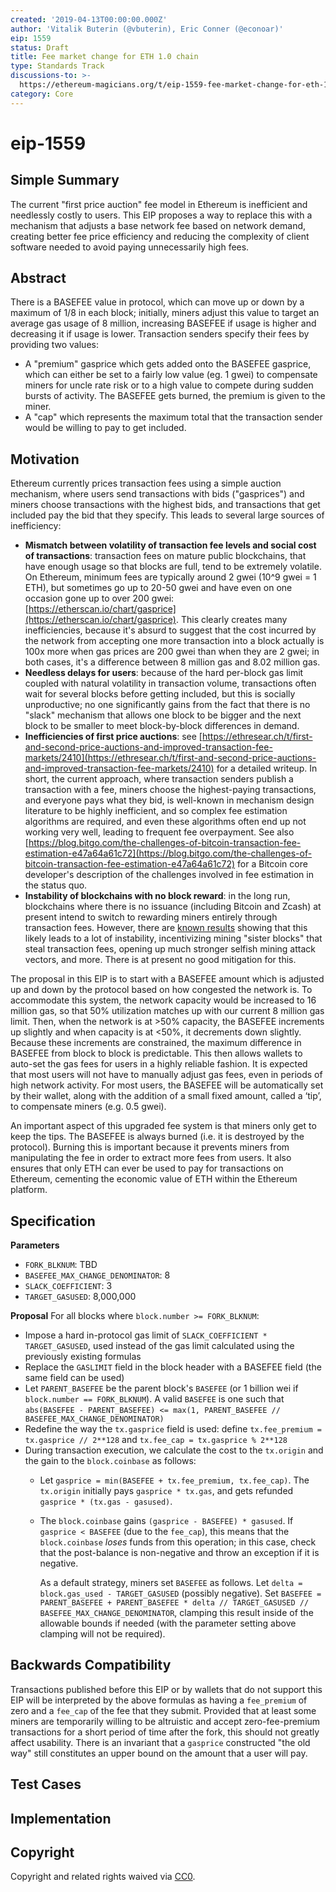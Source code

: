 ```yaml
---
created: '2019-04-13T00:00:00.000Z'
author: 'Vitalik Buterin (@vbuterin), Eric Conner (@econoar)'
eip: 1559
status: Draft
title: Fee market change for ETH 1.0 chain
type: Standards Track
discussions-to: >-
  https://ethereum-magicians.org/t/eip-1559-fee-market-change-for-eth-1-0-chain/2783
category: Core
---
```


# eip-1559

## Simple Summary

The current "first price auction" fee model in Ethereum is inefficient and needlessly costly to users. This EIP proposes a way to replace this with a mechanism that adjusts a base network fee based on network demand, creating better fee price efficiency and reducing the complexity of client software needed to avoid paying unnecessarily high fees.

## Abstract

There is a BASEFEE value in protocol, which can move up or down by a maximum of 1/8 in each block; initially, miners adjust this value to target an average gas usage of 8 million, increasing BASEFEE if usage is higher and decreasing it if usage is lower. Transaction senders specify their fees by providing two values:

* A "premium" gasprice which gets added onto the BASEFEE gasprice, which can either be set to a fairly low value \(eg. 1 gwei\) to compensate miners for uncle rate risk or to a high value to compete during sudden bursts of activity. The BASEFEE gets burned, the premium is given to the miner.
* A "cap" which represents the maximum total that the transaction sender would be willing to pay to get included.

## Motivation

Ethereum currently prices transaction fees using a simple auction mechanism, where users send transactions with bids \("gasprices"\) and miners choose transactions with the highest bids, and transactions that get included pay the bid that they specify. This leads to several large sources of inefficiency:

* **Mismatch between volatility of transaction fee levels and social cost of transactions**: transaction fees on mature public blockchains, that have enough usage so that blocks are full, tend to be extremely volatile. On Ethereum, minimum fees are typically around 2 gwei \(10^9 gwei = 1 ETH\), but sometimes go up to 20-50 gwei and have even on one occasion gone up to over 200 gwei: [https://etherscan.io/chart/gasprice](https://etherscan.io/chart/gasprice). This clearly creates many inefficiencies, because it's absurd to suggest that the cost incurred by the network from accepting one more transaction into a block actually is 100x more when gas prices are 200 gwei than when they are 2 gwei; in both cases, it's a difference between 8 million gas and 8.02 million gas.
* **Needless delays for users**: because of the hard per-block gas limit coupled with natural volatility in transaction volume, transactions often wait for several blocks before getting included, but this is socially unproductive; no one significantly gains from the fact that there is no "slack" mechanism that allows one block to be bigger and the next block to be smaller to meet block-by-block differences in demand.
* **Inefficiencies of first price auctions**: see [https://ethresear.ch/t/first-and-second-price-auctions-and-improved-transaction-fee-markets/2410](https://ethresear.ch/t/first-and-second-price-auctions-and-improved-transaction-fee-markets/2410) for a detailed writeup. In short, the current approach, where transaction senders publish a transaction with a fee, miners choose the highest-paying transactions, and everyone pays what they bid, is well-known in mechanism design literature to be highly inefficient, and so complex fee estimation algorithms are required, and even these algorithms often end up not working very well, leading to frequent fee overpayment. See also [https://blog.bitgo.com/the-challenges-of-bitcoin-transaction-fee-estimation-e47a64a61c72](https://blog.bitgo.com/the-challenges-of-bitcoin-transaction-fee-estimation-e47a64a61c72) for a Bitcoin core developer's description of the challenges involved in fee estimation in the status quo.
* **Instability of blockchains with no block reward**: in the long run, blockchains where there is no issuance \(including Bitcoin and Zcash\) at present intend to switch to rewarding miners entirely through transaction fees. However, there are [known results](http://randomwalker.info/publications/mining_CCS.pdf) showing that this likely leads to a lot of instability, incentivizing mining "sister blocks" that steal transaction fees, opening up much stronger selfish mining attack vectors, and more. There is at present no good mitigation for this.

The proposal in this EIP is to start with a BASEFEE amount which is adjusted up and down by the protocol based on how congested the network is. To accommodate this system, the network capacity would be increased to 16 million gas, so that 50% utilization matches up with our current 8 million gas limit. Then, when the network is at &gt;50% capacity, the BASEFEE increments up slightly and when capacity is at &lt;50%, it decrements down slightly. Because these increments are constrained, the maximum difference in BASEFEE from block to block is predictable. This then allows wallets to auto-set the gas fees for users in a highly reliable fashion. It is expected that most users will not have to manually adjust gas fees, even in periods of high network activity. For most users, the BASEFEE will be automatically set by their wallet, along with the addition of a small fixed amount, called a ‘tip’, to compensate miners \(e.g. 0.5 gwei\).

An important aspect of this upgraded fee system is that miners only get to keep the tips. The BASEFEE is always burned \(i.e. it is destroyed by the protocol\). Burning this is important because it prevents miners from manipulating the fee in order to extract more fees from users. It also ensures that only ETH can ever be used to pay for transactions on Ethereum, cementing the economic value of ETH within the Ethereum platform.

## Specification

**Parameters**

* `FORK_BLKNUM`: TBD
* `BASEFEE_MAX_CHANGE_DENOMINATOR`: 8
* `SLACK_COEFFICIENT`: 3
* `TARGET_GASUSED`: 8,000,000

**Proposal** For all blocks where `block.number >= FORK_BLKNUM`:

* Impose a hard in-protocol gas limit of `SLACK_COEFFICIENT * TARGET_GASUSED`, used instead of the gas limit calculated using the previously existing formulas
* Replace the `GASLIMIT` field in the block header with a BASEFEE field \(the same field can be used\)
* Let `PARENT_BASEFEE` be the parent block's `BASEFEE` \(or 1 billion wei if `block.number == FORK_BLKNUM`\). A valid `BASEFEE` is one such that `abs(BASEFEE - PARENT_BASEFEE) <= max(1, PARENT_BASEFEE // BASEFEE_MAX_CHANGE_DENOMINATOR)`
* Redefine the way the `tx.gasprice` field is used: define `tx.fee_premium = tx.gasprice // 2**128` and `tx.fee_cap = tx.gasprice % 2**128`
* During transaction execution, we calculate the cost to the `tx.origin` and the gain to the `block.coinbase` as follows:
  * Let `gasprice = min(BASEFEE + tx.fee_premium, tx.fee_cap)`. The `tx.origin` initially pays `gasprice * tx.gas`, and gets refunded `gasprice * (tx.gas - gasused)`.
  * The `block.coinbase` gains `(gasprice - BASEFEE) * gasused`. If `gasprice < BASEFEE` \(due to the `fee_cap`\), this means that the `block.coinbase` _loses_ funds from this operation; in this case, check that the post-balance is non-negative and throw an exception if it is negative.

    As a default strategy, miners set `BASEFEE` as follows. Let `delta = block.gas_used - TARGET_GASUSED` \(possibly negative\). Set `BASEFEE = PARENT_BASEFEE + PARENT_BASEFEE * delta // TARGET_GASUSED // BASEFEE_MAX_CHANGE_DENOMINATOR`, clamping this result inside of the allowable bounds if needed \(with the parameter setting above clamping will not be required\).

## Backwards Compatibility

Transactions published before this EIP or by wallets that do not support this EIP will be interpreted by the above formulas as having a `fee_premium` of zero and a `fee_cap` of the fee that they submit. Provided that at least some miners are temporarily willing to be altruistic and accept zero-fee-premium transactions for a short period of time after the fork, this should not greatly affect usability. There is an invariant that a `gasprice` constructed "the old way" still constitutes an upper bound on the amount that a user will pay.

## Test Cases

## Implementation

## Copyright

Copyright and related rights waived via [CC0](https://creativecommons.org/publicdomain/zero/1.0/).

